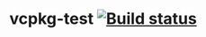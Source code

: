 # vcpkg-test [![Build status](https://ci.appveyor.com/api/projects/status/iial5g7hw14loo0u/branch/master?svg=true)](https://ci.appveyor.com/project/jslee02/vcpkg-test/branch/master)
